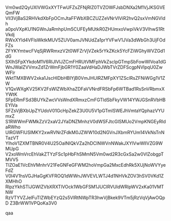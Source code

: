 Vm0wd2QyUXlVWGxXYTFwUFZsZFNjRlZ0TVZOWFJsbDNXa2M1VjJKSGVEQmFW
Vll3VjBaS2RHVkdXbFpOCmJtaFFWbXBCZUZZeVNrVlViR2hvQ2sxVmNGVldh
a0poVXpKU1NGWnJaRmhpUm5CUFEyMUtkR0ZHUmxoVwpiVkV3VlhwS1RtVkdj
RWxXYld4VFlsWktkMUV5ZUV0amJVNUdZa1prYVFwV1JVa3dWbGh3UjFOdFZs
ZFYKYmtwcFVqSjRWRmxzV2t0WFZrVjVZek5rYkZKck5YcFZiWGhyWVZGd1dG
SXlhSFpXYkdoM1V6RlJlVlJZCmFHRUtVMFphVkZsclpGTmpSbFowWlVoa1dG
WnJWalZVVmxZd1ZrWmFjbGR1Y0ZaaVdHaDJWbTVrZDFScgpNVlpqU0ZwWFlr
WktTMXBWV2xka1JscHlDbHBIYjB0VmJHUlRZMFpXY1ZSclRsZFNiWGg1V1ZW
V1QxWXgKV25KV2FsWlZWbXhaZDFaVVNrdFRSbFp6WTBad1RsSnVRbmxXYWtK
SFpERmFSd3BUYkZwcVVsWndXRmxzCmFGTldSbFkyVW14YWJGSnRVbHBEYlVa
SFZsVjBXbUpZYUdoV01GcHpZekZ3U0U5V1pGTmlSWEJhVmtaYQphazVYUmxZ
S1RWWmFWMkZzV2xaV2JYaDNZMnhzV0dWSFJtcGlSMUo2VmpKNGEyRldaRWho
UlRGWFlUSlMKY2xwRVNrZFdkM0JZWW10d2NGVnJXbmRYUm14VkNsTnNTazVT
YlhoV1ZXMTBNR0V4U25OalNIQkVZa2hDClNWVnNWakJXYlVwWllVZG9WMUpG
V2xoWmVrcEhVakZTYzFSc1pHbFhSMmN5Vm0wd2R3cGxSa2w0VlZobgpTMVV5
TlZOaE1VcEhVMnhrV21FeGNFeGFWM2hoVmpGa2MxcEdhRk5XUjNoWVYyeFdZ
V0l4V1hsVGJHaGgKVFROQ1dWWnJWVEVLWTJ4d1NHVkZOV3hSV0VKd1ZXMHhO
RlpzYkhSTlJGWlZVbXRXTlVOck1WbGFSM1JUClRVUldWRlpWV2xKa01VMTNW
RzVTYVZJelFuTlZWbEYzQ2s5VlRtNWpTR3hwVjBkek9VTm5jRzVqVjAwOQpD
Z3BrWW1VPQoKa3V0

qaa